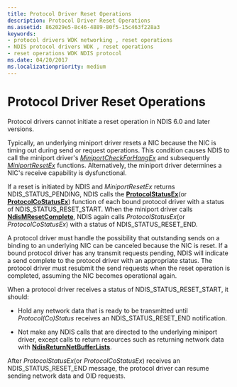 ```yaml
---
title: Protocol Driver Reset Operations
description: Protocol Driver Reset Operations
ms.assetid: 862029e5-8c46-4889-80f5-15c463f228a3
keywords:
- protocol drivers WDK networking , reset operations
- NDIS protocol drivers WDK , reset operations
- reset operations WDK NDIS protocol
ms.date: 04/20/2017
ms.localizationpriority: medium
---
```


# Protocol Driver Reset Operations





Protocol drivers cannot initiate a reset operation in NDIS 6.0 and later versions.

Typically, an underlying miniport driver resets a NIC because the NIC is timing out during send or request operations. This condition causes NDIS to call the miniport driver's [*MiniportCheckForHangEx*](https://msdn.microsoft.com/library/windows/hardware/ff559346) and subsequently [*MiniportResetEx*](https://msdn.microsoft.com/library/windows/hardware/ff559432) functions. Alternatively, the miniport driver determines a NIC's receive capability is dysfunctional.

If a reset is initiated by NDIS and *MiniportResetEx* returns NDIS\_STATUS\_PENDING, NDIS calls the [**ProtocolStatusEx**](https://msdn.microsoft.com/library/windows/hardware/ff570270)(or [**ProtocolCoStatusEx**](https://msdn.microsoft.com/library/windows/hardware/ff570258)) function of each bound protocol driver with a status of NDIS\_STATUS\_RESET\_START. When the miniport driver calls [**NdisMResetComplete**](https://msdn.microsoft.com/library/windows/hardware/ff563663), NDIS again calls *ProtocolStatusEx*(or *ProtocolCoStatusEx*) with a status of NDIS\_STATUS\_RESET\_END.

A protocol driver must handle the possibility that outstanding sends on a binding to an underlying NIC can be canceled because the NIC is reset. If a bound protocol driver has any transmit requests pending, NDIS will indicate a send complete to the protocol driver with an appropriate status. The protocol driver must resubmit the send requests when the reset operation is completed, assuming the NIC becomes operational again.

When a protocol driver receives a status of NDIS\_STATUS\_RESET\_START, it should:

-   Hold any network data that is ready to be transmitted until *Protocol(Co)Status* receives an NDIS\_STATUS\_RESET\_END notification.

-   Not make any NDIS calls that are directed to the underlying miniport driver, except calls to return resources such as returning network data with [**NdisReturnNetBufferLists**](https://msdn.microsoft.com/library/windows/hardware/ff564534).

After *ProtocolStatusEx*(or *ProtocolCoStatusEx*) receives an NDIS\_STATUS\_RESET\_END message, the protocol driver can resume sending network data and OID requests.

 

 






